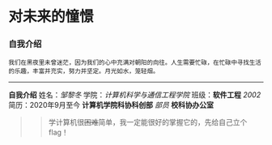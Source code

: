 # 对未来的憧憬
### 自我介绍
    我们在黑夜里未曾迷茫，因为我们的心中充满对朝阳的向往。人生需要忙碌，在忙碌中寻找生活的乐趣，丰富并充实，努力并坚定。月光如水，笼轻烟。
-----
**自我介绍**
姓名：*邹黎冬*
学院：*计算机科学与通信工程学院*
班级：**软件工程** *2002*
简历：2020年9月至今 **计算机学院科协科创部** *部员*
                                   **校科协办公室** 
>>学计算机很~~困难~~简单，我一定能很好的掌握它的，先给自己立个flag！


